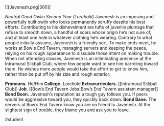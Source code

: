 ![[Javenesh.png|300]]

*Neutral Good Owlin Second Year (Lorehold)*
Javenesh is an imposing and powerfully built owlin who looks permanently scruffy despite his best efforts. Contributing to his dishevelment are tufts of juvenile plumage that refuse to smooth down, a handful of scars whose origin he’s not sure of, and at least one hole in whatever clothing he’s wearing. 
Contrary to what people initially assume, Javenesh is a friendly sort. To make ends meet, he works at Bow's End Tavern, managing servers and keeping the peace, relying on his rough appearance to dissuade those intent on making trouble. When not attending classes, Javenesh is an intimidating presence at the Intramural Silkball Club, where few people want to see him barreling toward them. He wishes more people would take the effort to get to know him, rather than be put off by his size and rough exterior.

**Pronouns.** He/Him
**College.** Lorehold
**Extracurriculars.** [[Intramural Silkball Club]]
**Job.** [[Bow’s End Tavern Jobs|Bow’s End Tavern assistant manager]]
**Bond Boon.** Javenesh’s reputation as a tough guy follows you. If peers would be aggressive toward you, they quickly back down. 
**Bond Bane.** The servers at Bow’s End Tavern know you are no friend to Javenesh. At the slightest sign of trouble, they blame you and ask you to leave.

#student